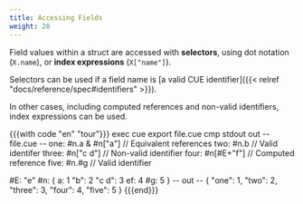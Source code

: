 ```yaml
---
title: Accessing Fields
weight: 20
---
```


Field values within a struct are accessed with **selectors**,
using dot notation (`X.name`), or **index expressions** (`X["name"]`).

Selectors can be used if a field name is
[a valid CUE identifier]({{< relref "docs/reference/spec#identifiers" >}}).

In other cases, including computed references and non-valid identifiers,
index expressions can be used.

{{{with code "en" "tour"}}}
exec cue export file.cue
cmp stdout out
-- file.cue --
one:   #n.a & #n["a"] // Equivalent references
two:   #n.b           // Valid identifer
three: #n["c d"]      // Non-valid identifier
four:  #n[#E+"f"]     // Computed reference
five:  #n.#g          // Valid identifier

#E: "e"
#n: {
	a:     1
	"b":   2
	"c d": 3
	ef:    4
	#g:    5
}
-- out --
{
    "one": 1,
    "two": 2,
    "three": 3,
    "four": 4,
    "five": 5
}
{{{end}}}
